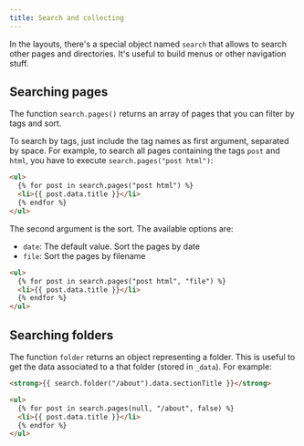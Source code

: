 ```yaml
---
title: Search and collecting
---
```


In the layouts, there's a special object named `search` that allows to search other pages and directories. It's useful to build menus or other navigation stuff.

## Searching pages

The function `search.pages()` returns an array of pages that you can filter by tags and sort.

To search by tags, just include the tag names as first argument, separated by space. For example, to search all pages containing the tags `post` and `html`, you have to execute `search.pages("post html")`:

```html
<ul>
  {% for post in search.pages("post html") %}
  <li>{{ post.data.title }}</li>
  {% endfor %}
</ul>
```

The second argument is the sort. The available options are:

- `date`: The default value. Sort the pages by date
- `file`: Sort the pages by filename

```html
<ul>
  {% for post in search.pages("post html", "file") %}
  <li>{{ post.data.title }}</li>
  {% endfor %}
</ul>
```

## Searching folders

The function `folder` returns an object representing a folder. This is useful to get the data associated to a that folder (stored in `_data`). For example:

```html
<strong>{{ search.folder("/about").data.sectionTitle }}</strong>

<ul>
  {% for post in search.pages(null, "/about", false) %}
  <li>{{ post.data.title }}</li>
  {% endfor %}
</ul>
```